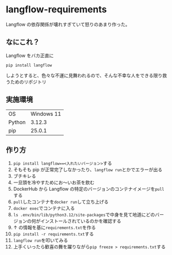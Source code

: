 # langflow-requirements

Langflow の依存関係が壊れすぎていて怒りのあまり作った。

## なにこれ？

Langflow をバカ正直に

```
pip install langflow
```

しようとすると、色々な不運に見舞われるので、そんな不幸な人をできる限り救うためのリポジトリ

## 実施環境

|        |            |
| ------ | ---------- |
| OS     | Windows 11 |
| Python | 3.12.3     |
| pip    | 25.0.1     |

## 作り方

1. `pip install langflow==<入れたいバージョン>`する
2. そもそも pip が正常完了しなかったり、`langflow run`とかでエラーが出る
3. ブチキレる
4. 一旦頭を冷やすためにお～いお茶を飲む
5. DockerHub から Langflow の特定のバージョンのコンテナイメージを`pull`する
6. `pull`したコンテナを`docker run`して立ち上げる
7. `docker exec`でコンテナに入る
8. `ls .env/bin/lib/python3.12/site-packages`で中身を見て地道にどのバージョンの何がインストールされているのかを確認する
9. ↑ の情報を基に`requirements.txt`を作る
10. `pip install -r requirements.txt`する
11. `langflow run`を叩いてみる
12. 上手くいったら歓喜の舞を躍りながら`pip freeze > requirements.txt`する
